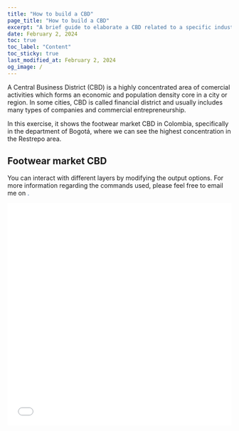 ```yaml
---
title: "How to build a CBD"
page_title: "How to build a CBD"
excerpt: "A brief guide to elaborate a CBD related to a specific industry"
date: February 2, 2024
toc: true
toc_label: "Content"
toc_sticky: true
last_modified_at: February 2, 2024
og_image: /
---
```



A Central Business District (CBD) is a highly concentrated area of comercial activities which forms an economic and population density core in a city or region. In some cities, CBD is called financial district and usually includes many types of companies and commercial entrepreneurship. 

In this exercise, it shows the footwear market CBD in Colombia, specifically in the department of Bogotá, where we can see the highest concentration in the Restrepo area.

## Footwear market CBD

You can interact with different layers by modifying the output options. For more information regarding the commands used, please feel free to email me on <a href="p.valcarcel@uniandes.edu.co" style="text-decoration:none;color:rgb(34, 86, 154)">.

<div style="margin: auto; width: 100%;">
    <!-- Código HTML de tu gráfico -->
    <iframe src="\assets\Shapes\CBD_Map.html" width="100%" height="500" frameborder="0"></iframe>
</div>


